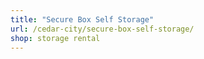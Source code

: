 ```yaml
---
title: "Secure Box Self Storage"
url: /cedar-city/secure-box-self-storage/
shop: storage rental
---
```

